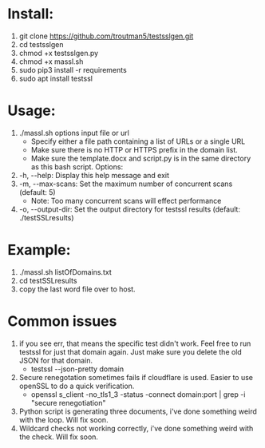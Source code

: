 # Install:
1. git clone https://github.com/troutman5/testsslgen.git
2. cd testsslgen
3. chmod +x testsslgen.py
4. chmod +x massl.sh
5. sudo pip3 install -r requirements
6. sudo apt install testssl


# Usage:
  1. ./massl.sh options input file or url
      - Specify either a file path containing a list of URLs or a single URL
      - Make sure there is no HTTP or HTTPS prefix in the domain list.
      - Make sure the template.docx and script.py is in the same directory as this bash script.
Options:
  1. -h, --help:         Display this help message and exit
  2. -m, --max-scans:    Set the maximum number of concurrent scans (default: 5)
      - Note: Too many concurrent scans will effect performance
  3. -o, --output-dir:   Set the output directory for testssl results (default: ./testSSLresults)


# Example:
1. ./massl.sh listOfDomains.txt
2. cd testSSLresults
3. copy the last word file over to host.


# Common issues
  1. if you see err, that means the specific test didn't work. Feel free to run testssl for just that domain again. Just make sure you delete the old JSON for that domain.
      -  testssl --json-pretty domain
  2. Secure renegotation sometimes fails if cloudflare is used. Easier to use openSSL to do a quick verification.
      -  openssl s_client -no_tls1_3 -status -connect domain:port | grep -i "secure renegotiation"
3. Python script is generating three documents, i've done something weird with the loop. Will fix soon.
4. Wildcard checks not working correctly, i've done something weird with the check. Will fix soon.
  
  

